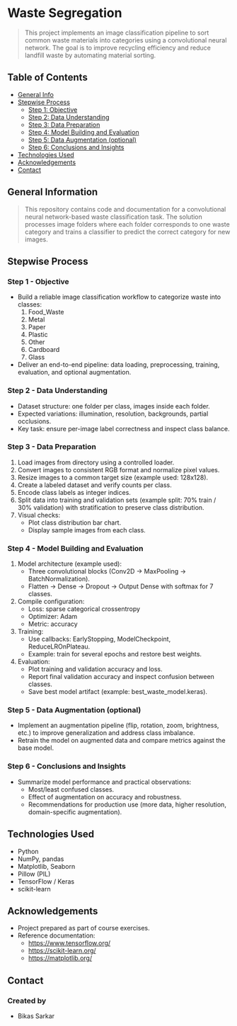 # Waste Segregation
> This project implements an image classification pipeline to sort common waste materials into categories using a convolutional neural network. The goal is to improve recycling efficiency and reduce landfill waste by automating material sorting.

## Table of Contents
* [General Info](#general-information)
* [Stepwise Process](#stepwise-process)
  * [Step 1: Objective](#step-1---objective)
  * [Step 2: Data Understanding](#step-2---data-understanding)
  * [Step 3: Data Preparation](#step-3---data-preparation)
  * [Step 4: Model Building and Evaluation](#step-4---model-building-and-evaluation)
  * [Step 5: Data Augmentation (optional)](#step-5---data-augmentation-optional)
  * [Step 6: Conclusions and Insights](#step-6---conclusions-and-insights)
* [Technologies Used](#technologies-used)
* [Acknowledgements](#acknowledgements)
* [Contact](#contact)

## General Information
> This repository contains code and documentation for a convolutional neural network-based waste classification task. The solution processes image folders where each folder corresponds to one waste category and trains a classifier to predict the correct category for new images.

## Stepwise Process

### Step 1 - Objective
- Build a reliable image classification workflow to categorize waste into classes:
  1. Food_Waste
  2. Metal
  3. Paper
  4. Plastic
  5. Other
  6. Cardboard
  7. Glass
- Deliver an end-to-end pipeline: data loading, preprocessing, training, evaluation, and optional augmentation.

### Step 2 - Data Understanding
- Dataset structure: one folder per class, images inside each folder.
- Expected variations: illumination, resolution, backgrounds, partial occlusions.
- Key task: ensure per-image label correctness and inspect class balance.

### Step 3 - Data Preparation
1. Load images from directory using a controlled loader.
2. Convert images to consistent RGB format and normalize pixel values.
3. Resize images to a common target size (example used: 128x128).
4. Create a labeled dataset and verify counts per class.
5. Encode class labels as integer indices.
6. Split data into training and validation sets (example split: 70% train / 30% validation) with stratification to preserve class distribution.
7. Visual checks:
   - Plot class distribution bar chart.
   - Display sample images from each class.

### Step 4 - Model Building and Evaluation
1. Model architecture (example used):
   - Three convolutional blocks (Conv2D → MaxPooling → BatchNormalization).
   - Flatten → Dense → Dropout → Output Dense with softmax for 7 classes.
2. Compile configuration:
   - Loss: sparse categorical crossentropy
   - Optimizer: Adam
   - Metric: accuracy
3. Training:
   - Use callbacks: EarlyStopping, ModelCheckpoint, ReduceLROnPlateau.
   - Example: train for several epochs and restore best weights.
4. Evaluation:
   - Plot training and validation accuracy and loss.
   - Report final validation accuracy and inspect confusion between classes.
   - Save best model artifact (example: best_waste_model.keras).

### Step 5 - Data Augmentation (optional)
- Implement an augmentation pipeline (flip, rotation, zoom, brightness, etc.) to improve generalization and address class imbalance.
- Retrain the model on augmented data and compare metrics against the base model.

### Step 6 - Conclusions and Insights
- Summarize model performance and practical observations:
  - Most/least confused classes.
  - Effect of augmentation on accuracy and robustness.
  - Recommendations for production use (more data, higher resolution, domain-specific augmentation).

## Technologies Used
- Python
- NumPy, pandas
- Matplotlib, Seaborn
- Pillow (PIL)
- TensorFlow / Keras
- scikit-learn

## Acknowledgements
- Project prepared as part of course exercises.
- Reference documentation:
  - https://www.tensorflow.org/
  - https://scikit-learn.org/
  - https://matplotlib.org/

## Contact
### Created by  
  * Bikas Sarkar
